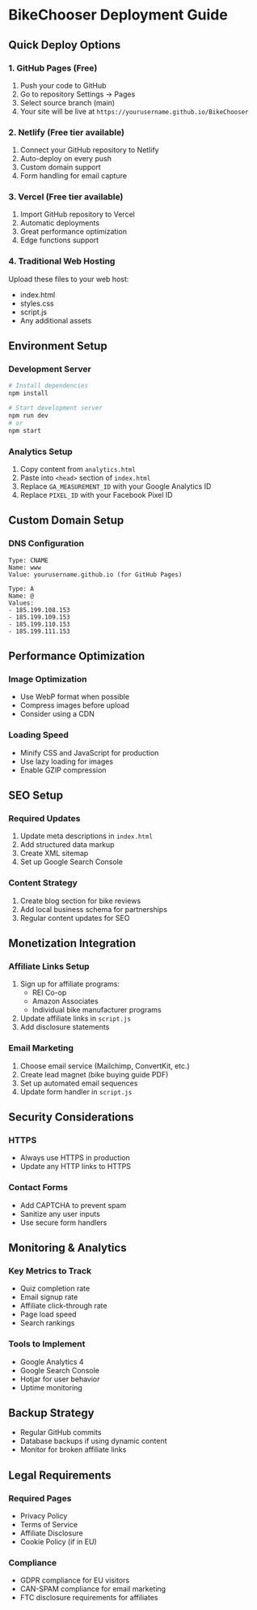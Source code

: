 # BikeChooser Deployment Guide

## Quick Deploy Options

### 1. GitHub Pages (Free)
1. Push your code to GitHub
2. Go to repository Settings → Pages
3. Select source branch (main)
4. Your site will be live at `https://yourusername.github.io/BikeChooser`

### 2. Netlify (Free tier available)
1. Connect your GitHub repository to Netlify
2. Auto-deploy on every push
3. Custom domain support
4. Form handling for email capture

### 3. Vercel (Free tier available)
1. Import GitHub repository to Vercel
2. Automatic deployments
3. Great performance optimization
4. Edge functions support

### 4. Traditional Web Hosting
Upload these files to your web host:
- index.html
- styles.css
- script.js
- Any additional assets

## Environment Setup

### Development Server
```bash
# Install dependencies
npm install

# Start development server
npm run dev
# or
npm start
```

### Analytics Setup
1. Copy content from `analytics.html`
2. Paste into `<head>` section of `index.html`
3. Replace `GA_MEASUREMENT_ID` with your Google Analytics ID
4. Replace `PIXEL_ID` with your Facebook Pixel ID

## Custom Domain Setup

### DNS Configuration
```
Type: CNAME
Name: www
Value: yourusername.github.io (for GitHub Pages)

Type: A
Name: @
Values: 
- 185.199.108.153
- 185.199.109.153
- 185.199.110.153
- 185.199.111.153
```

## Performance Optimization

### Image Optimization
- Use WebP format when possible
- Compress images before upload
- Consider using a CDN

### Loading Speed
- Minify CSS and JavaScript for production
- Use lazy loading for images
- Enable GZIP compression

## SEO Setup

### Required Updates
1. Update meta descriptions in `index.html`
2. Add structured data markup
3. Create XML sitemap
4. Set up Google Search Console

### Content Strategy
1. Create blog section for bike reviews
2. Add local business schema for partnerships
3. Regular content updates for SEO

## Monetization Integration

### Affiliate Links Setup
1. Sign up for affiliate programs:
   - REI Co-op
   - Amazon Associates
   - Individual bike manufacturer programs
2. Update affiliate links in `script.js`
3. Add disclosure statements

### Email Marketing
1. Choose email service (Mailchimp, ConvertKit, etc.)
2. Create lead magnet (bike buying guide PDF)
3. Set up automated email sequences
4. Update form handler in `script.js`

## Security Considerations

### HTTPS
- Always use HTTPS in production
- Update any HTTP links to HTTPS

### Contact Forms
- Add CAPTCHA to prevent spam
- Sanitize any user inputs
- Use secure form handlers

## Monitoring & Analytics

### Key Metrics to Track
- Quiz completion rate
- Email signup rate
- Affiliate click-through rate
- Page load speed
- Search rankings

### Tools to Implement
- Google Analytics 4
- Google Search Console
- Hotjar for user behavior
- Uptime monitoring

## Backup Strategy
- Regular GitHub commits
- Database backups if using dynamic content
- Monitor for broken affiliate links

## Legal Requirements

### Required Pages
- Privacy Policy
- Terms of Service
- Affiliate Disclosure
- Cookie Policy (if in EU)

### Compliance
- GDPR compliance for EU visitors
- CAN-SPAM compliance for email marketing
- FTC disclosure requirements for affiliates
